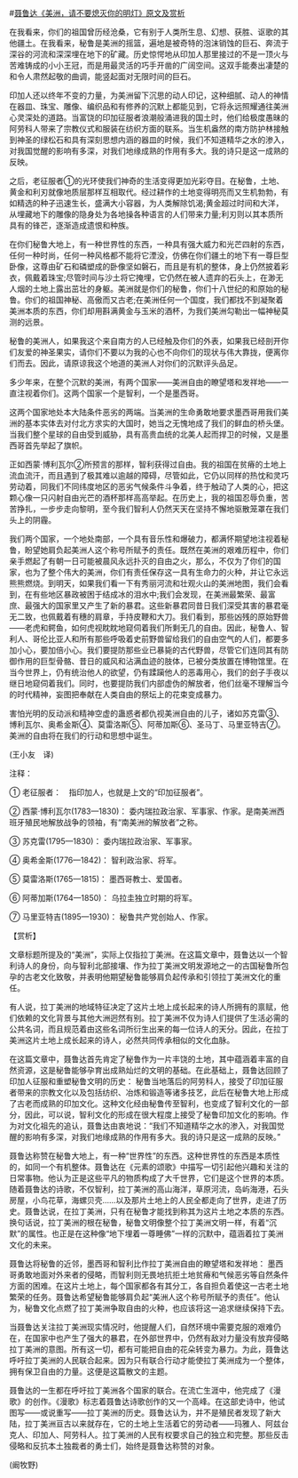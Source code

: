 #[聂鲁达《美洲，请不要熄灭你的明灯》原文及赏析](https://www.vrrw.net/wx/12534.html)

在我看来，你们的祖国曾历经沧桑，它有别于人类所生息、幻想、获胜、讴歌的其他疆土。在我看来，秘鲁是美洲的摇篮，遍地是被奇特的泡沫销蚀的巨石、奔流于深谷的河流和深深埋在地下的矿藏。历史惊愕地从印加人那里接过的不是一顶火与苦难铸成的小小王冠，而是用最灵活的巧手开凿的广阔空间。这双手能奏出凄楚的和令人肃然起敬的曲调，能竖起面对无限时间的巨石。

印加人还以终年不变的力量，为美洲留下沉思的动人印记，这种细腻、动人的神情在器皿、珠宝、雕像、编织品和有修养的沉默上都能见到，它将永远照耀通往美洲心灵深处的道路。当富饶的印加征服者浪潮般涌进我的国土时，他们给极度愚昧的阿劳科人带来了宗教仪式和服装在纺织方面的联系。当生机盎然的南方防护林接触到神圣的绿松石和具有深刻思想内涵的器皿的时候，我们不知道精华之水的渗入，对我国觉醒的影响有多深，对我们地缘成熟的作用有多大。我的诗只是这一成熟的反映。

之后，老征服者①的光环使我们神奇的生活变得更加光彩夺目。在秘鲁，土地、黄金和利刃就像地质层那样互相取代。经过耕作的土地变得明亮而又生机勃勃，有如精选的种子迅速生长，盛满大小容器，为人类解除饥渴;黄金超过时间和大洋，从埋藏地下的雕像的隐身处为各地操各种语言的人们带来力量;利刃则以其本质所具有的锋芒，逐渐造成遗恨和种族。

在你们秘鲁大地上，有一种世界性的东西，一种具有强大威力和光芒四射的东西，任何一种时尚，任何一种风格都不能将它湮没，仿佛在你们疆土的地下有一尊巨型卧像，这尊由矿石和磷塑成的卧像坚如磐石，而且是有机的整体，身上仍然披着彩衣，佩戴着珠宝;尽管时间与沙土将它掩埋，它仍然在被人遗弃的石头上，在渺无人烟的土地上露出茁壮的身躯。美洲就是你们的秘鲁，你们十八世纪的和原始的秘鲁。你们的祖国神秘、高傲而又古老;在美洲任何一个国度，我们都找不到凝聚着美洲本质的东西，你们却用斟满黄金与玉米的酒杯，为我们美洲勾勒出一幅神秘莫测的远景。



秘鲁的美洲人，如果我这个来自南方的人已经触及你们的外表，如果我已经剖开你们友爱的神圣果实，请你们不要以为我的心也不向你们的现状与伟大靠拢，便离你们而去。因此，请原谅我这个地道的美洲人对你们的沉默评头品足。

多少年来，在整个沉默的美洲，有两个国家——美洲自由的瞭望塔和发祥地——一直注视着你们。这两个国家一个是智利，一个是墨西哥。

这两个国家地处本大陆条件恶劣的两端。当美洲的生命勇敢地要求墨西哥用我们美洲的基本实体去对付北方求实的大国时，她当之无愧地成了我们的鲜血的桥头堡。当我们整个星球的自由受到威胁，具有高贵血统的北美人起而捍卫的时候，又是墨西哥首先举起了旗帜。

正如西蒙·博利瓦尔②所预言的那样，智利获得过自由。我的祖国在贫瘠的土地上流血流汗，而且遇到了极其难以逾越的障碍，尽管如此，它仍以同样的热忱和灵巧劳动着，同我们不同纬度地区的恶劣气候条件斗争着，终于触动了人类的心，把这颗心像一只闪射自由光芒的酒杯那样高高举起。在历史上，我的祖国忍辱负重，苦苦挣扎，一步步走向黎明，至今我们智利人仍然天天在坚持不懈地驱散笼罩在我们头上的阴霾。

我们两个国家，一个地处南部，一个具有音乐性和爆破力，都满怀期望地注视着秘鲁，盼望她肩负起美洲人这个称号所赋予的责任。既然在美洲的艰难历程中，你们亲手燃起了有朝一日可能被晨风永远扑灭的自由之火，那么，不仅为了你们的国家，也为了整个伟大的美洲，你们有责任保存这一具有生命力的火种，并让它永远熊熊燃烧。到明天，如果我们看一下有秀丽河流和壮观火山的美洲地图，我们会看到，在有些地区暴政被困于结成冰的泪水中;我们会发现，在美洲最繁荣、最富庶、最强大的国家里又产生了新的暴君。这些新暴君同昔日我们深受其害的暴君毫无二致，也佩戴着有穗的肩章，手持皮鞭和大刀。我们看到，那些凶残的原始野兽——老虎和鳄鱼，如何虎视眈眈地窥伺着我们所剩无几的自由。因此，秘鲁人、智利人、哥伦比亚人和所有那些呼吸着史前野兽留给我们的自由空气的人们，都要多加小心，要加倍小心。我们要提防那些业已暴毙的古代野兽，尽管它们连同其有防御作用的巨型骨骼、昔日的威风和沾满血迹的肢体，已被分类放置在博物馆里。在当今世界上，仍有统治他人的欲望，仍有蹂躏他人的恶毒用心，我们的刽子手夜以继日地窥伺着我们。同时，也要提防我们内部虚伪的解放者，他们丝毫不理解当今的时代精神，妄图把奉献在人类自由的祭坛上的花束变成暴力。

害怕光明的反动派和精神空虚的蛊惑者都仇视美洲自由的儿子，诸如苏克雷③、博利瓦尔、奥希金斯④、莫雷洛斯⑤、阿蒂加斯⑥、圣马丁、马里亚特吉⑦。美洲的自由将在我们的行动和思想中诞生。

(王小友　译)

注释：

① 老征服者：　指印加人，也就是上文的“印加征服者”。

② 西蒙·博利瓦尔(1783—1830)： 委内瑞拉政治家、军事家、作家。是南美洲西班牙殖民地解放战争的领袖，有“南美洲的解放者”之称。

③ 苏克雷(1795—1830)： 委内瑞拉政治家、军事家。

④ 奥希金斯(1776—1842)： 智利政治家、将军。

⑤ 莫雷洛斯(1765—1815)： 墨西哥教士、爱国者。

⑥ 阿蒂加斯(1764—1850)： 乌拉圭独立时期的将军。

⑦ 马里亚特吉(1895—1930)： 秘鲁共产党创始人、作家。

【赏析】

文章标题所提及的“美洲”，实际上仅指拉丁美洲。在这篇文章中，聂鲁达以一个智利诗人的身份，向与智利北部接壤、作为拉丁美洲文明发源地之一的古国秘鲁所包孕的古老文化致敬，并表明他期望秘鲁能够肩负起传承和引领拉丁美洲文化的重任。

有人说，拉丁美洲的地域特征决定了这片土地上成长起来的诗人所拥有的禀赋，他们依赖的文化背景与其他大洲迥然有别。拉丁美洲不仅为诗人们提供了生活必需的公共名词，而且规范着由这些名词所衍生出来的每一位诗人的天分。因此，在拉丁美洲这片土地上成长起来的诗人，必然共同传承相似的文化血脉。

在这篇文章中，聂鲁达首先肯定了秘鲁作为一片丰饶的土地，其中蕴涵着丰富的自然资源，这是秘鲁能够孕育出成熟灿烂的文明的基础。在此基础上，聂鲁达回顾了印加人征服和重塑秘鲁文明的历史： 秘鲁当地落后的阿劳科人，接受了印加征服者带来的宗教文化以及包括纺织、冶炼和锻造等诸多技艺，此后在秘鲁大地上形成了古老而成熟的印加文化。这种文化经由秘鲁传至智利，也变成了智利文化的一部分，因此，可以说，智利文化的形成在很大程度上接受了秘鲁印加文化的影响。作为对文化祖先的追认，聂鲁达由衷地说：“我们不知道精华之水的渗入，对我国觉醒的影响有多深，对我们地缘成熟的作用有多大。我的诗只是这一成熟的反映。”

聂鲁达称赞在秘鲁大地上，有一种“世界性”的东西。这种世界性的东西是本质性的，如同一个有机整体。聂鲁达在《元素的颂歌》中描写一切引起他兴趣和关注的日常事物。他认为正是这些平凡的物质构成了大千世界，它们是这个世界的本质。随着聂鲁达的诗歌，不仅智利，拉丁美洲的高山海洋，草原河流，岛屿海港，石头房屋，小鸟花草，海螺贝壳……以及那片土地上的人民全都走向了世界，走进了历史。聂鲁达说，在拉丁美洲，只有在秘鲁才能找到称其为这片土地之本质的东西。换句话说，拉丁美洲的根在秘鲁，秘鲁文明像整个拉丁美洲文明一样，有着“沉默”的属性。也正是在这种像“地下埋着一尊睡佛”一样的沉默中，蕴涵着拉丁美洲文化的未来。

聂鲁达将秘鲁的近邻，墨西哥和智利比作拉丁美洲自由的瞭望塔和发祥地： 墨西哥勇敢地面对外来者的侵略，而智利则无畏地抗拒土地贫瘠和气候恶劣等自然条件方面的困难。在这片土地上，每个国家都各有其分工，各自担负着使这一古老土地繁荣的任务。聂鲁达希望秘鲁能够肩负起“美洲人这个称号所赋予的责任”。他认为，秘鲁文化点燃了拉丁美洲争取自由的火种，也应该将这一追求继续保持下去。

当聂鲁达关注拉丁美洲现实情况时，他提醒人们，自然环境中需要克服的艰难仍在，在国家中也产生了强大的暴君，在外部世界中，仍然有敌对力量没有放弃侵略拉丁美洲的意图。所有这一切，都有可能把自由的花朵转变为暴力。为此，聂鲁达呼吁拉丁美洲的人民联合起来。因为只有联合行动才能使拉丁美洲成为一个整体，拥有保卫自由的力量。这便是这篇散文的主题。

聂鲁达的一生都在呼吁拉丁美洲各个国家的联合。在流亡生涯中，他完成了《漫歌》的创作。《漫歌》标志着聂鲁达诗歌创作的又一个高峰。在这部史诗中，他试图写——或说重写——拉丁美洲的历史。聂鲁达认为，并不是殖民者发现了新大陆，拉丁美洲亘古以来就存在，它的土地上生活着它的劳动者——玛雅人、阿兹台克人、印加人、阿劳科人。拉丁美洲的人民有权要求自己的独立和完整。那些反击侵略和反抗本土独裁者的勇士们，始终是聂鲁达称赞的对象。

(阚牧野)

